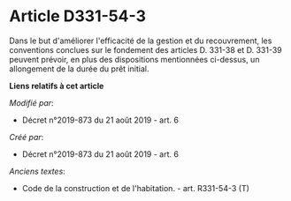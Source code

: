 # Article D331-54-3

Dans le but d'améliorer l'efficacité de la gestion et du recouvrement, les conventions conclues sur le fondement des articles
D. 331-38 et D. 331-39 peuvent prévoir, en plus des dispositions mentionnées ci-dessus, un allongement de la durée du prêt
initial.

**Liens relatifs à cet article**

_Modifié par_:

  - Décret n°2019-873 du 21 août 2019 - art. 6

_Créé par_:

  - Décret n°2019-873 du 21 août 2019 - art. 6

_Anciens textes_:

  - Code de la construction et de l'habitation. - art. R331-54-3 (T)
